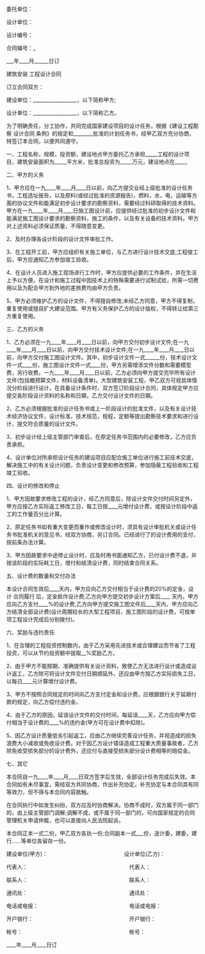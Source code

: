 
 


委托单位：


设计单位：


设计编号：


合同编号：_


___年____月______日订


建筑安装
工程设计合同



订立合同双方：


建设单位：__________________，以下简称甲方;


设计单位：__________________，以下简称乙方。


为了明确责任，分工协作，共同完成国家建设项目的设计任务，根据《建设工程勘察
设计合同
条例》的规定和________批准的计划任务书，经甲乙双方充分协商，特签订本合同，以便共同遵守。


一、工程名称，规模，投资额，建设地点甲方委托乙方承担_____工程的设计项目，建筑安装面积为_____平方米，批准总投资为_____万元，建设地点在_____


二、甲方的义务


1、甲方应在一九____年____月____日以前，向乙方提交业经上级批准的设计任务书，工程选址报告，以及原料(或经过批准的资源报告)，燃料，水，电，运输等方面的协议文件和能满足初步设计要求的勘察资料，需要经过科研取得的技术资料。甲方在一九____年____月____日施工图设计前，应提供经过批准的初步设计文件和能满足施工图设计要求的勘察资料，施工的条件，以及有关设备的技术资料。甲方对上述资料必须保证质量，不得随意变更。


2、及时办理各设计阶段的设计文件审批工作。


3、在工程开工前，甲方应组织有关施工单位，与乙方进行设计技术交底;工程俊工后，甲方应通知乙方参加竣工验收。


4、在设计人员进入施工现场进行工作时，甲方应提供必要的工作条件，并在生活上予以方便。在设计和施工过程中因技术上的特殊需要进行试制试验，所需一切费用以及为配合甲方到外地的差旅费均由甲方负责。


5、甲方必须维护乙方的设计文件，不得擅自修改;未经乙方同意，甲方不得复制，重复使用或擅自扩大建设范围。甲方有义务保护乙方的设计版权，不得转让给第三方重复使用。


三、乙方的义务


1、乙方必须在一九____年____月____日以前，向甲方交付初步设计文件;在一九____年____月____日以前，向甲方交付技术设计文件;在一九____年____月____日以前，向甲方交付施工图设计文件。其中，初步设计文件一式______份，技术设计文件一式____份，施工图设计文件一式____份，甲方另需增添文件分数和需要模型费，另行收费。一九____年____月____日以前，乙方必须向甲方提交完毕所有设计文件(包括概预算文件，材料设备清单)。大型建筑安装工程，甲乙双方可视具体情况分阶段进行设计，在具备设计条件时，双方签订阶段设计合同，具体规定甲方应提交各阶段设计资料的名称和日期，乙方交付设计文件的日期。


2、乙方必须根据批准的设计任务书或上一阶段设计的批准文件，以及有关设计技术经济协议文件，设计标准，技术规范，规程，定额等提出勘察技术要求和进行设计，提交符合质量的设计文件。


3、初步设计经上级主管部门审查后，在原定任务书范围内的必要修改，乙方应负责承担。


4、设计单位对所承担设计任务的建设项目应配合施工单位进行施工前技术交底，解决施工中的有关设计问题，负责设计变更和修改预算，参加隐蔽工程验收和工程竣工验收。


四、设计的修改和停止


1、甲方因故要求修改工程的设计，经乙方同意后，除设计文件交付时间另定外，甲方应按乙方实际返工修改工日，每工日按____元增付设计费，或按设计阶段中返工的工作量百分比计算。


2、原定任务书如有重大变更而重作或修改设计时，须具有设计审批机关或设计任务书批准机关的意见书，经双方协商，另订合同。已经进行了的设计费用的支付，按前条办法计算。


3、甲方因故要求中途停止设计时，应及时用书面通知乙方，已付设计费不退，并按该阶段的实际耗工日，增付和结清设计费，同时结束合同关系。


五、设计费的数量和交付办法


本设计合同生效后____天内，甲方应向乙方交付相当于设计费的20%的定金，设计
合同履行
后，定金抵作设计费;乙方向甲方提交初步设计方案后____ 天内，甲方应向乙方支付____%的设计费;乙方向甲方提交施工图文件后____天内，甲方应向乙方结清全部设计费(设计周期较长的大型工程项目，施工图阶段的设计费，可按单项工程设计完成后分别拨付)。


六、奖励与违约责任


1、在合理的工程投资控制数内，由于乙方采用先进技术或合理建议而节省了工程投资，可以从节约投资额中提取__%奖励乙方。


2、由于甲方不能按期、准确提供有关设计资料，致使乙方无法进行设计或造成设计返工，乙方除可将设计文件交付日期顺延外，还应由甲方按乙方实际损失工日，以每日____元计算增付设计费。


3、甲方不按照合同规定的时间向乙方支付定金和设计费，应根据银行关于延期付款的规定，向乙方偿付违约金。


4、由于乙方的原因，延误设计文件的交付时间，每延误____天，乙方应向甲方偿付相当于设计费的____%的违约金(甲方可在设计费中扣除)。


5、因乙方设计质量低劣引起返工，应由乙方继续完善设计任务，并视造成的损失浪费大小减收或免收设计费。对于因乙方设计错误造成工程重大质量事故者，乙方除免收受损失部分的设计费外，还应付与直接受损失部分设计费相等的赔偿金。


七、其它


本合同自一九____年____月____日双方签字后生效，全部设计任务完成后失效。本合同如有未尽事宜，需经双方共同协商，作出补充协定。补充协定与本合同具有同等效力，但不得与本合同内容抵触。


在合同执行中如发生纠纷，双方应及时协商解决。协商不成时，双方属于同一部门的，由上级主管部门调解;调解不成，或不属于同一部门的，可向国家规定的合同管理机关申请仲裁，也可以直接向人民法院起诉。


本合同正本一式二份，甲乙双方各执一份;合同副本一式___份，送计委，建委，建行……等单位各留存一份。


建设单位(甲方)：　　　　　　　　　　　　　　    设计单位(乙方)：


代表人：　　　　　　　　　　　　　　　　　　　代表人：


联系人：　　　　　　　　　　　　　　　　　　　联系人：


通讯处：　　　　　　　　　　　　　　　　　　　通讯处：


电话或电报：　　　　　　　　　　　　　　　　　电话或电报：


开户银行：　　　　　　　　　　　　　　　　　　开户银行：


帐号：　　　　　　　　　　　　　　　　　　　　帐号：


____年____月____日订
 


 

 
 
 
 
 
  


  
 

  


  


  
 
 
 
 

